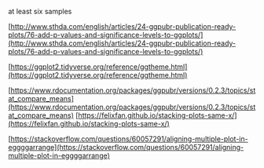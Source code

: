 at least six samples

[http://www.sthda.com/english/articles/24-ggpubr-publication-ready-plots/76-add-p-values-and-significance-levels-to-ggplots/](http://www.sthda.com/english/articles/24-ggpubr-publication-ready-plots/76-add-p-values-and-significance-levels-to-ggplots/)

[https://ggplot2.tidyverse.org/reference/ggtheme.html](https://ggplot2.tidyverse.org/reference/ggtheme.html)

[https://www.rdocumentation.org/packages/ggpubr/versions/0.2.3/topics/stat_compare_means](https://www.rdocumentation.org/packages/ggpubr/versions/0.2.3/topics/stat_compare_means)
[https://felixfan.github.io/stacking-plots-same-x/](https://felixfan.github.io/stacking-plots-same-x/)

[https://stackoverflow.com/questions/60057291/aligning-multiple-plot-in-eggggarrange](https://stackoverflow.com/questions/60057291/aligning-multiple-plot-in-eggggarrange)

<!--stackedit_data:
eyJoaXN0b3J5IjpbNjQwMjQwODcwLDEyODE1ODkwNCwxMzM0ND
Q5NDksLTE5NDk1NjI5NzYsLTE5MjM4ODE5LC05MzA2NTY2NjQs
LTEzNzk5NDcwMDNdfQ==
-->